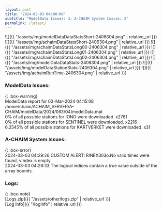 ```yaml
---
layout: post
title: "2024-03-03 04:00:00"
subtitle: "ModelData Issues: 3; A-CHAIM System Issues: 2"
permalink: /latest/
---
```


![]({{ "/assets/img/modelDataDataStatsShort-2406304.png" | relative_url }})
![]({{ "/assets/img/achaimDataStatsShort-2406304.png" | relative_url }})
![]({{ "/assets/img/achaimDataStatsLong00-2406304.png" | relative_url }})
![]({{ "/assets/img/achaimDataStatsLong01-2406304.png" | relative_url }})
![]({{ "/assets/img/achaimDataStatsLong02-2406304.png" | relative_url }})
![]({{ "/assets/img/modelDataDataStats-2406304.png" | relative_url }})
![]({{ "/assets/img/modelDataStationStats-2406304.png" | relative_url }})
![]({{ "/assets/img/achaimRunTime-2406304.png" | relative_url }})


### ModelData Issues:  
  
{: .box-warning}  
 ModelData report for 03-Mar-2024 04:15:08   
 /home/chaim/ACHAIM_SERVER/A-CHAIM/modelData/2024/063/04/modelData.mat   
 0% of all possible stations for IONO were downloaded. x2761   
 0% of all possible stations for SENTINEL were downloaded. x2216   
 6.3545% of all possible stations for KARTVERKET were downloaded. x31   
  
### A-CHAIM System Issues:  
  
{: .box-error}  
2024-03-03 04:29:26 CUSTOM ALERT: RINEX303o:No valid times were found, vIndex is empty  
2024-03-03 04:29:33 The logical indices contain a true value outside of the array bounds.  

### Logs:  
  
{: .box-note}  
[Logs.zip]({{ "/assets/other/logs.zip" | relative_url }})  
[Log Info]({{ "/logInfo" | relative_url }})  
